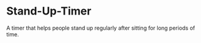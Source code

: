 # Stand-Up-Timer

A timer that helps people stand up regularly after sitting for long periods of time.
